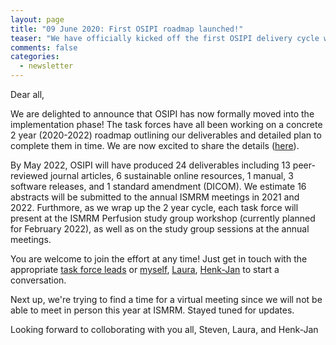 ```yaml
---
layout: page
title: "09 June 2020: First OSIPI roadmap launched!"
teaser: "We have officially kicked off the first OSIPI delivery cycle with the launch of the 2020-22 Roadmap.."
comments: false
categories:
  - newsletter
---
```


Dear all,

We are delighted to announce that OSIPI has now formally moved into the implementation phase! The task forces have all been working on a concrete 2 year (2020-2022) roadmap outlining our deliverables and detailed plan to complete them in time. We are now excited to share the details ([here](https://docs.google.com/document/d/e/2PACX-1vRbxX9ywttwQfd2hyj62h676RjEZ3YHZBIBTkUmEb2nqOmrRVd-PlWeL6nAsJ79akQpXHmtBIizJiOK/pub)). 

By May 2022, OSIPI will have produced 24 deliverables including 13 peer-reviewed journal articles, 6 sustainable online resources, 1 manual, 3 software releases, and 1 standard amendment (DICOM). We estimate 16 abstracts will be submitted to the annual ISMRM meetings in 2021 and 2022. Furthmore, as we wrap up the 2 year cycle, each task force will present at the ISMRM Perfusion study group workshop (currently planned for February 2022), as well as on the study group sessions at the annual meetings.

You are welcome to join the effort at any time! Just get in touch with the appropriate [task force leads](https://www.osipi.org/emb/) or <a href="mailto:s.sourbron@sheffield.ac.uk">myself</a>, <a href="mailto:laura.bell@barrowneuro.org">Laura</a>, <a href="mailto:henkjanmutsaerts@gmail.com">Henk-Jan</a> to start a conversation. 

Next up, we're trying to find a time for a virtual meeting since we will not be able to meet in person this year at ISMRM. Stayed tuned for updates. 

Looking forward to colloborating with you all,
Steven, Laura, and Henk-Jan


